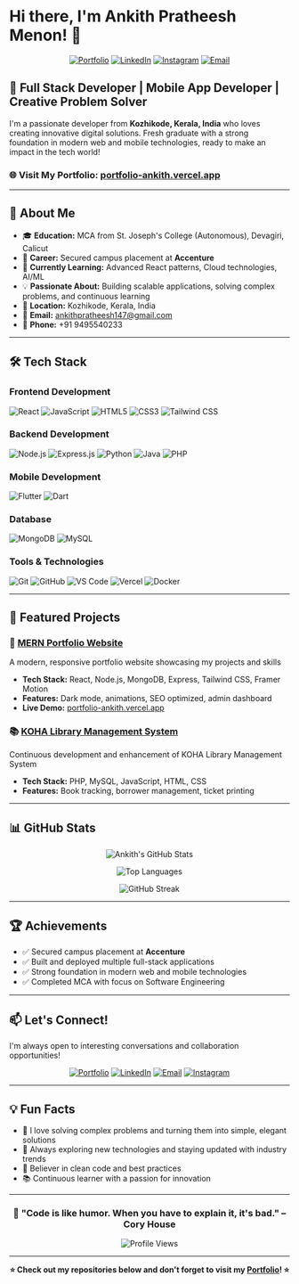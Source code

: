 # Hi there, I'm Ankith Pratheesh Menon! 👋

<div align="center">
  
[![Portfolio](https://img.shields.io/badge/Portfolio-Visit%20My%20Website-blue?style=for-the-badge&logo=google-chrome&logoColor=white)](https://portfolio-ankith.vercel.app)
[![LinkedIn](https://img.shields.io/badge/LinkedIn-Connect-0077B5?style=for-the-badge&logo=linkedin&logoColor=white)](https://www.linkedin.com/in/ankith-pratheesh-menon-0353662b6/)
[![Instagram](https://img.shields.io/badge/Instagram-Follow-E4405F?style=for-the-badge&logo=instagram&logoColor=white)](https://www.instagram.com/ankith5980/)
[![Email](https://img.shields.io/badge/Email-Contact%20Me-D14836?style=for-the-badge&logo=gmail&logoColor=white)](mailto:ankithpratheesh147@gmail.com)

</div>

## 🚀 Full Stack Developer | Mobile App Developer | Creative Problem Solver

I'm a passionate developer from **Kozhikode, Kerala, India** who loves creating innovative digital solutions. Fresh graduate with a strong foundation in modern web and mobile technologies, ready to make an impact in the tech world!

### 🌐 Visit My Portfolio: [portfolio-ankith.vercel.app](https://portfolio-ankith.vercel.app)

---

## 💼 About Me

- 🎓 **Education:** MCA from St. Joseph's College (Autonomous), Devagiri, Calicut
- 💼 **Career:** Secured campus placement at **Accenture**
- 🌱 **Currently Learning:** Advanced React patterns, Cloud technologies, AI/ML
- 💡 **Passionate About:** Building scalable applications, solving complex problems, and continuous learning
- 📍 **Location:** Kozhikode, Kerala, India
- 📧 **Email:** ankithpratheesh147@gmail.com
- 📱 **Phone:** +91 9495540233

---

## 🛠️ Tech Stack

### **Frontend Development**
![React](https://img.shields.io/badge/React-20232A?style=for-the-badge&logo=react&logoColor=61DAFB)
![JavaScript](https://img.shields.io/badge/JavaScript-F7DF1E?style=for-the-badge&logo=javascript&logoColor=black)
![HTML5](https://img.shields.io/badge/HTML5-E34F26?style=for-the-badge&logo=html5&logoColor=white)
![CSS3](https://img.shields.io/badge/CSS3-1572B6?style=for-the-badge&logo=css3&logoColor=white)
![Tailwind CSS](https://img.shields.io/badge/Tailwind_CSS-38B2AC?style=for-the-badge&logo=tailwind-css&logoColor=white)

### **Backend Development**
![Node.js](https://img.shields.io/badge/Node.js-339933?style=for-the-badge&logo=nodedotjs&logoColor=white)
![Express.js](https://img.shields.io/badge/Express.js-000000?style=for-the-badge&logo=express&logoColor=white)
![Python](https://img.shields.io/badge/Python-3776AB?style=for-the-badge&logo=python&logoColor=white)
![Java](https://img.shields.io/badge/Java-ED8B00?style=for-the-badge&logo=openjdk&logoColor=white)
![PHP](https://img.shields.io/badge/PHP-777BB4?style=for-the-badge&logo=php&logoColor=white)

### **Mobile Development**
![Flutter](https://img.shields.io/badge/Flutter-02569B?style=for-the-badge&logo=flutter&logoColor=white)
![Dart](https://img.shields.io/badge/Dart-0175C2?style=for-the-badge&logo=dart&logoColor=white)

### **Database**
![MongoDB](https://img.shields.io/badge/MongoDB-47A248?style=for-the-badge&logo=mongodb&logoColor=white)
![MySQL](https://img.shields.io/badge/MySQL-4479A1?style=for-the-badge&logo=mysql&logoColor=white)

### **Tools & Technologies**
![Git](https://img.shields.io/badge/Git-F05032?style=for-the-badge&logo=git&logoColor=white)
![GitHub](https://img.shields.io/badge/GitHub-100000?style=for-the-badge&logo=github&logoColor=white)
![VS Code](https://img.shields.io/badge/VS_Code-007ACC?style=for-the-badge&logo=visual-studio-code&logoColor=white)
![Vercel](https://img.shields.io/badge/Vercel-000000?style=for-the-badge&logo=vercel&logoColor=white)
![Docker](https://img.shields.io/badge/Docker-2496ED?style=for-the-badge&logo=docker&logoColor=white)

---

## 🎯 Featured Projects

### 🌟 [MERN Portfolio Website](https://portfolio-ankith.vercel.app)
A modern, responsive portfolio website showcasing my projects and skills
- **Tech Stack:** React, Node.js, MongoDB, Express, Tailwind CSS, Framer Motion
- **Features:** Dark mode, animations, SEO optimized, admin dashboard
- **Live Demo:** [portfolio-ankith.vercel.app](https://portfolio-ankith.vercel.app)

### 📚 [KOHA Library Management System](https://github.com/ankith5980/Projects/tree/main/label)
Continuous development and enhancement of KOHA Library Management System
- **Tech Stack:** PHP, MySQL, JavaScript, HTML, CSS
- **Features:** Book tracking, borrower management, ticket printing

---

## 📊 GitHub Stats

<div align="center">
  
![Ankith's GitHub Stats](https://github-readme-stats.vercel.app/api?username=ankith5980&show_icons=true&theme=radical&hide_border=true&include_all_commits=true&count_private=true)

![Top Languages](https://github-readme-stats.vercel.app/api/top-langs/?username=ankith5980&layout=compact&theme=radical&hide_border=true)

![GitHub Streak](https://github-readme-streak-stats.herokuapp.com/?user=ankith5980&theme=radical&hide_border=true)

</div>

---

## 🏆 Achievements

- ✅ Secured campus placement at **Accenture**
- ✅ Built and deployed multiple full-stack applications
- ✅ Strong foundation in modern web and mobile technologies
- ✅ Completed MCA with focus on Software Engineering

---

## 📫 Let's Connect!

I'm always open to interesting conversations and collaboration opportunities!

<div align="center">

[![Portfolio](https://img.shields.io/badge/🌐_Portfolio-Visit_Website-4285F4?style=for-the-badge)](https://portfolio-ankith.vercel.app)
[![LinkedIn](https://img.shields.io/badge/LinkedIn-Ankith_Pratheesh_Menon-0077B5?style=for-the-badge&logo=linkedin)](https://www.linkedin.com/in/ankith-pratheesh-menon-0353662b6/)
[![Email](https://img.shields.io/badge/Email-ankithpratheesh147@gmail.com-D14836?style=for-the-badge&logo=gmail&logoColor=white)](mailto:ankithpratheesh147@gmail.com)
[![Instagram](https://img.shields.io/badge/Instagram-@ankith5980-E4405F?style=for-the-badge&logo=instagram&logoColor=white)](https://www.instagram.com/ankith5980/)

</div>

---

## 💡 Fun Facts

- 🎯 I love solving complex problems and turning them into simple, elegant solutions
- 🚀 Always exploring new technologies and staying updated with industry trends
- 🌟 Believer in clean code and best practices
- 📚 Continuous learner with a passion for innovation

---

<div align="center">

### 🌟 "Code is like humor. When you have to explain it, it's bad." – Cory House

![Profile Views](https://komarev.com/ghpvc/?username=ankith5980&color=blue&style=for-the-badge)

</div>

---

<div align="center">
  
**⭐ Check out my repositories below and don't forget to visit my [Portfolio](https://portfolio-ankith.vercel.app)! ⭐**

</div>
